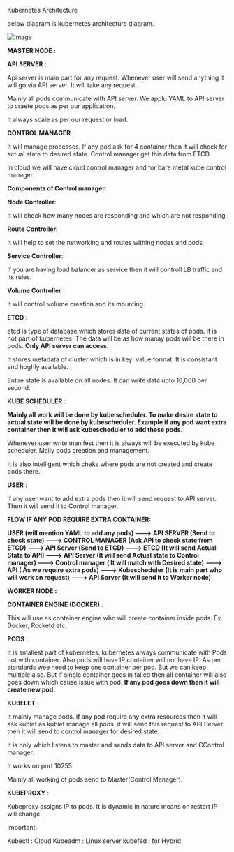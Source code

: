 Kubernetes Architecture

below diagram is kubernetes architecture diagram.

![image](https://github.com/Khushang49/90DaysofKubernetes/assets/95266353/147de780-0b79-4965-b2a8-0341d7d7f5e2)

**MASTER NODE :**

**API SERVER** :

Api server is main part for any request. Whenever user will send anything it will go via API server. It will take any request. 

Mainly all pods communicate with API server. We applu YAML to API server to craete pods as per our application.

It always scale as per our request or load.

**CONTROL MANAGER** :

It will manage processes. If any pod ask for 4 container then it will check for actual state to desired state. Control manager get this data from ETCD.

In cloud we will have cloud control manager and for bare metal kube control manager.

**Components of Control manager:**

**Node Controller**:

It will check how many nodes are responding and which are not responding.

**Route Controller**:

It will help to set the networking and routes withing nodes and pods.

**Service Controller**:

If you are having load balancer as service then it will controll LB traffic and its rules.

**Volume Controller** :

It will controll volume creation and its mounting.

**ETCD** :

etcd is type of database which stores data of current states of pods. It is not part of kubernetes. The data will be as how manay pods will be there in pods. **Only API  server can access.** 

It stores metadata of cluster which is in key: value format. It is consistant and hoghly available.

Entire state is available on all nodes. It can write data upto 10,000 per second.

**KUBE SCHEDULER** :

**Mainly all work will be done by kube scheduler. To make desire state to actual state will be done by kubescheduler. Example if any pod want extra container then it will ask kubescheduler to add these pods.**

Whenever user write manifest then it is always will be executed by kube scheduler. Maily pods creation and management.

It is also intelligent which cheks where pods are not created and create pods there.

**USER** :

if any user want to add extra pods then it will send request to API server. Then it will send it to Control manager.

**FLOW IF ANY POD REQUIRE EXTRA CONTAINER:**

**USER (will mention YAML to add any pods) ---> API SERVER (Send to check state) ---> CONTROL MANAGER (Ask API to check state from ETCD) ---> API Server (Send to ETCD)**
**---> ETCD (It will send Actual State to API) ---> API Server (It will send Actual state to Control manager) ---> Control manager ( It will match with Desired state)** 
**---> API ( As we require extra pods) ---> Kubescheduler (It is main part who will work on request) ---> API Server (It will send it to Worker node)**  


**WORKER NODE :**

**CONTAINER ENGINE (DOCKER)** :

This will use as container engine who will create container inside pods. Ex. Docker, Rocketd etc.

**PODS** :

It is smallest part of kubernetes. kubernetes always communicate with Pods not with container. Also pods will have IP container will not have IP. As per standards wee need to keep one container per pod. But we can keep multiple also. But if single container goes in failed then all container will also goes down which cause issue with pod. **If any pod goes down then it will create new pod.** 



**KUBELET** :

It mainly manage pods. If any pod require any extra resources then it will ask kublet as kublet manage all pods. it will send this request to API Server. then it will send to control manager for desired state.

It is only which listens to master and sends data to API server and CControl manager.

It works on port 10255.

Mainly all working of pods send to Master(Control Manager).

**KUBEPROXY** :

Kubeproxy assigns IP to pods. It is dynamic in nature means on restart IP will change.


Important:

Kubectl : Cloud
Kubeadm : Linux server
kubefed : for Hybrid
